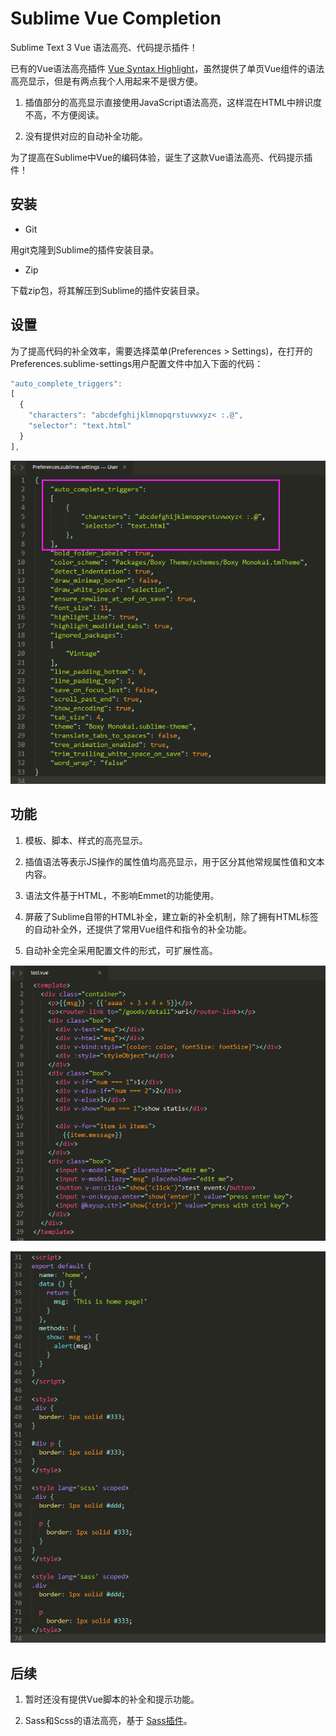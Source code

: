 # Sublime Vue Completion

Sublime Text 3 Vue 语法高亮、代码提示插件！

已有的Vue语法高亮插件 [Vue Syntax Highlight](https://github.com/vuejs/vue-syntax-highlight)，虽然提供了单页Vue组件的语法高亮显示，但是有两点我个人用起来不是很方便。

1. 插值部分的高亮显示直接使用JavaScript语法高亮，这样混在HTML中辨识度不高，不方便阅读。

2. 没有提供对应的自动补全功能。

为了提高在Sublime中Vue的编码体验，诞生了这款Vue语法高亮、代码提示插件！

## 安装

- Git

用git克隆到Sublime的插件安装目录。

- Zip

下载zip包，将其解压到Sublime的插件安装目录。

## 设置

为了提高代码的补全效率，需要选择菜单(Preferences > Settings)，在打开的Preferences.sublime-settings用户配置文件中加入下面的代码：

```js
"auto_complete_triggers":
[
  {
    "characters": "abcdefghijklmnopqrstuvwxyz< :.@",
    "selector": "text.html"
  }
],
```

![](assets/images/sublime-setting.png)

## 功能

1. 模板、脚本、样式的高亮显示。

2. 插值语法等表示JS操作的属性值均高亮显示，用于区分其他常规属性值和文本内容。

3. 语法文件基于HTML，不影响Emmet的功能使用。

4. 屏蔽了Sublime自带的HTML补全，建立新的补全机制，除了拥有HTML标签的自动补全外，还提供了常用Vue组件和指令的补全功能。

5. 自动补全完全采用配置文件的形式，可扩展性高。

![](assets/images/vue-syntax-highlight.png)

![](assets/images/vue-syntax-highlight-2.png)

## 后续

1. 暂时还没有提供Vue脚本的补全和提示功能。

2. Sass和Scss的语法高亮，基于 [Sass插件](https://packagecontrol.io/packages/Sass)。
